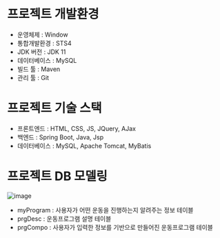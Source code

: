 # 프로젝트 개발환경
 - 운영체제 : Window
 - 통합개발환경 : STS4
 - JDK 버전 : JDK 11
 - 데이터베이스 : MySQL
 - 빌드 툴 : Maven
 - 관리 툴 : Git

# 프로젝트 기술 스택
 - 프론트엔드 : HTML, CSS, JS, JQuery, AJax
 - 백엔드 : Spring Boot, Java, Jsp
 - 데이터베이스 : MySQL, Apache Tomcat, MyBatis

# 프로젝트 DB 모델링
![image](https://github.com/user-attachments/assets/954a83e8-3208-4acb-9c52-512ef28e4570)
 - myProgram :  사용자가 어떤 운동을 진행하는지 알려주는 정보 테이블
 - prgDesc : 운동프로그램 설명 테이블
 - prgCompo : 사용자가 입력한 정보를 기반으로 만들어진 운동프로그램 테이블

